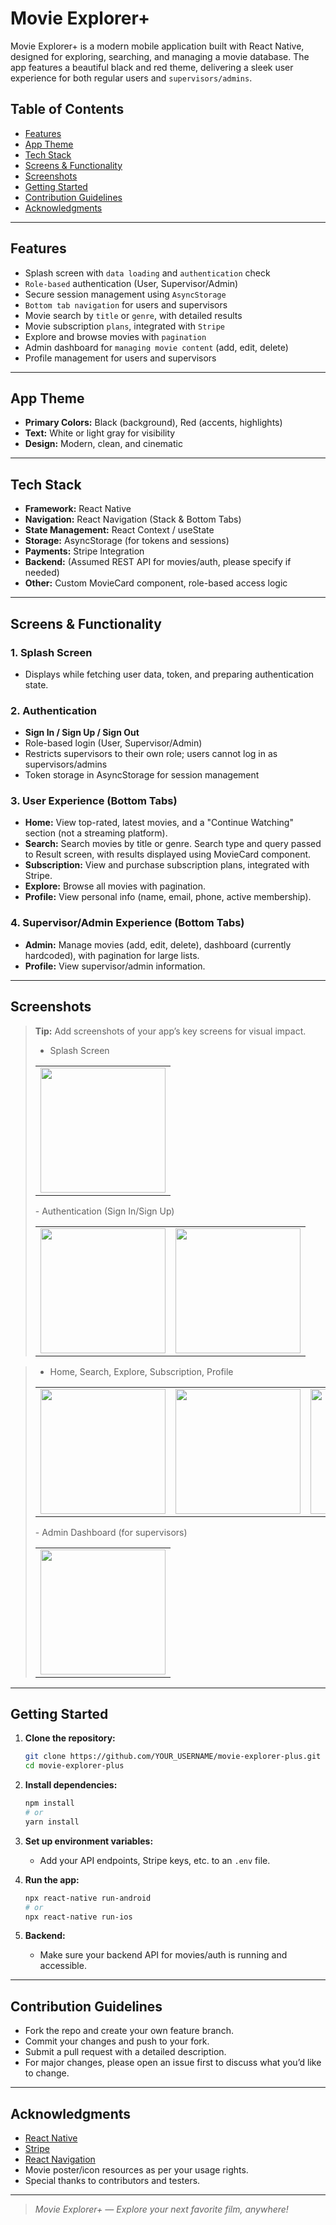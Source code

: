 # Movie Explorer+

Movie Explorer+ is a modern mobile application built with React Native, designed for exploring, searching, and managing a movie database. The app features a beautiful black and red theme, delivering a sleek user experience for both regular users and `supervisors/admins`.

## Table of Contents

- [Features](#features)
- [App Theme](#app-theme)
- [Tech Stack](#tech-stack)
- [Screens & Functionality](#screens--functionality)
- [Screenshots](#screenshots)
- [Getting Started](#getting-started)
- [Contribution Guidelines](#contribution-guidelines)
- [Acknowledgments](#acknowledgments)

---

## Features

- Splash screen with `data loading` and `authentication` check
- `Role-based` authentication (User, Supervisor/Admin)
- Secure session management using `AsyncStorage`
- `Bottom tab navigation` for users and supervisors
- Movie search by `title` or `genre`, with detailed results
- Movie subscription `plans`, integrated with `Stripe`
- Explore and browse movies with `pagination`
- Admin dashboard for `managing movie content` (add, edit, delete)
- Profile management for users and supervisors

---

## App Theme

- **Primary Colors:** Black (background), Red (accents, highlights)
- **Text:** White or light gray for visibility
- **Design:** Modern, clean, and cinematic

---

## Tech Stack

- **Framework:** React Native
- **Navigation:** React Navigation (Stack & Bottom Tabs)
- **State Management:** React Context / useState
- **Storage:** AsyncStorage (for tokens and sessions)
- **Payments:** Stripe Integration
- **Backend:** (Assumed REST API for movies/auth, please specify if needed)
- **Other:** Custom MovieCard component, role-based access logic

---

## Screens & Functionality

### 1. Splash Screen

- Displays while fetching user data, token, and preparing authentication state.

### 2. Authentication

- **Sign In / Sign Up / Sign Out**
- Role-based login (User, Supervisor/Admin)
- Restricts supervisors to their own role; users cannot log in as supervisors/admins
- Token storage in AsyncStorage for session management

### 3. User Experience (Bottom Tabs)

- **Home:** View top-rated, latest movies, and a "Continue Watching" section (not a streaming platform).
- **Search:** Search movies by title or genre. Search type and query passed to Result screen, with results displayed using MovieCard component.
- **Subscription:** View and purchase subscription plans, integrated with Stripe.
- **Explore:** Browse all movies with pagination.
- **Profile:** View personal info (name, email, phone, active membership).

### 4. Supervisor/Admin Experience (Bottom Tabs)

- **Admin:** Manage movies (add, edit, delete), dashboard (currently hardcoded), with pagination for large lists.
- **Profile:** View supervisor/admin information.

---

## Screenshots

> **Tip:** Add screenshots of your app’s key screens for visual impact.
>
> - Splash Screen
> <table>
> <tr>
>    <td><img src="screenshots/splash.jpg" width=200></td>
> </tr>
> </table>
> - Authentication (Sign In/Sign Up)
> <table>
> <tr>
>    <td><img src="screenshots/login.jpg" width=200></td>
>    <td><img src="screenshots/signup.jpg" width=200></td>
> </tr>
> </table>

> - Home, Search, Explore, Subscription, Profile
> <table>
> <tr>
>    <td><img src="screenshots/landing.jpg" width=200></td>
>    <td><img src="screenshots/search.jpg" width=200></td>
>    <td><img src="screenshots/subscription.jpg" width=200></td>
>    <td><img src="screenshots/explore.jpg" width=200></td>
>    <td><img src="screenshots/profile.jpg" width=200></td>
> </tr>
> </table>
> - Admin Dashboard (for supervisors)
> <table>
> <tr>
>    <td><img src="screenshots/supervisor.jpg" width=200></td>
> </table>

---

## Getting Started

1. **Clone the repository:**

   ```bash
   git clone https://github.com/YOUR_USERNAME/movie-explorer-plus.git
   cd movie-explorer-plus
   ```

2. **Install dependencies:**

   ```bash
   npm install
   # or
   yarn install
   ```

3. **Set up environment variables:**

   - Add your API endpoints, Stripe keys, etc. to an `.env` file.

4. **Run the app:**

   ```bash
   npx react-native run-android
   # or
   npx react-native run-ios
   ```

5. **Backend:**
   - Make sure your backend API for movies/auth is running and accessible.

---

## Contribution Guidelines

- Fork the repo and create your own feature branch.
- Commit your changes and push to your fork.
- Submit a pull request with a detailed description.
- For major changes, please open an issue first to discuss what you’d like to change.

---

## Acknowledgments

- [React Native](https://reactnative.dev/)
- [Stripe](https://stripe.com/)
- [React Navigation](https://reactnavigation.org/)
- Movie poster/icon resources as per your usage rights.
- Special thanks to contributors and testers.

---

> _Movie Explorer+ — Explore your next favorite film, anywhere!_
